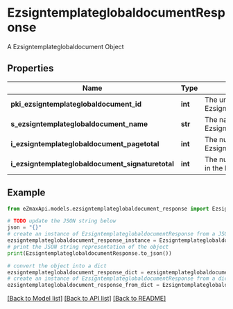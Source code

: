 # EzsigntemplateglobaldocumentResponse

A Ezsigntemplateglobaldocument Object

## Properties

Name | Type | Description | Notes
------------ | ------------- | ------------- | -------------
**pki_ezsigntemplateglobaldocument_id** | **int** | The unique ID of the Ezsigntemplateglobaldocument | 
**s_ezsigntemplateglobaldocument_name** | **str** | The name of the Ezsigntemplateglobaldocument. | 
**i_ezsigntemplateglobaldocument_pagetotal** | **int** | The number of pages in the Ezsigntemplateglobaldocument. | 
**i_ezsigntemplateglobaldocument_signaturetotal** | **int** | The number of total signatures in the Ezsigntemplateglobal. | 

## Example

```python
from eZmaxApi.models.ezsigntemplateglobaldocument_response import EzsigntemplateglobaldocumentResponse

# TODO update the JSON string below
json = "{}"
# create an instance of EzsigntemplateglobaldocumentResponse from a JSON string
ezsigntemplateglobaldocument_response_instance = EzsigntemplateglobaldocumentResponse.from_json(json)
# print the JSON string representation of the object
print(EzsigntemplateglobaldocumentResponse.to_json())

# convert the object into a dict
ezsigntemplateglobaldocument_response_dict = ezsigntemplateglobaldocument_response_instance.to_dict()
# create an instance of EzsigntemplateglobaldocumentResponse from a dict
ezsigntemplateglobaldocument_response_from_dict = EzsigntemplateglobaldocumentResponse.from_dict(ezsigntemplateglobaldocument_response_dict)
```
[[Back to Model list]](../README.md#documentation-for-models) [[Back to API list]](../README.md#documentation-for-api-endpoints) [[Back to README]](../README.md)



